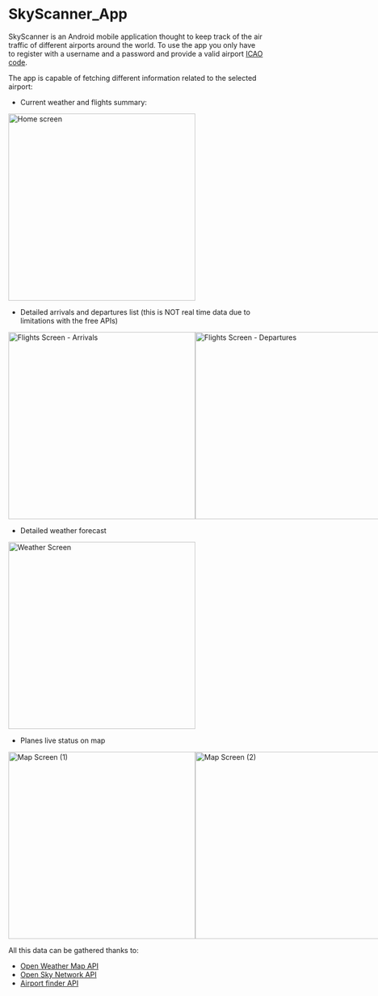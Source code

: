 # SkyScanner_App

SkyScanner is an Android mobile application thought to keep track of the air traffic of different airports around the world.
To use the app you only have to register with a username and a password and provide a valid airport [ICAO code](https://www.world-airport-codes.com/).

The app is capable of fetching different information related to the selected airport:


- Current weather and flights summary:
<div style="display: flex;">
<img alt="Home screen" src="https://user-images.githubusercontent.com/35763574/81565097-17651000-9399-11ea-940d-a727cb412ed4.jpg" height="370"/>
</div>

- Detailed arrivals and departures list (this is NOT real time data due to limitations with the free APIs)
<div style="display: flex;">
<img alt="Flights Screen - Arrivals" src="https://user-images.githubusercontent.com/35763574/81565234-5004e980-9399-11ea-8ac5-f90d0ce360b0.jpg" height="370"/>
<img alt="Flights Screen - Departures" src="https://user-images.githubusercontent.com/35763574/81565241-51361680-9399-11ea-94b7-fc078ce0c32d.jpg" height="370"/>
</div>

- Detailed weather forecast
<div style="display: flex;">
<img alt="Weather Screen" src="https://user-images.githubusercontent.com/35763574/81565523-c30e6000-9399-11ea-8012-5a2f4334ce5d.jpg" height="370"/>
</div>

- Planes live status on map
<div style="display: flex;">
<img alt="Map Screen (1)" src="https://user-images.githubusercontent.com/35763574/81565620-ec2ef080-9399-11ea-9c91-d220a839b808.jpg" height="370"/>
<img alt="Map Screen (2)" src="https://user-images.githubusercontent.com/35763574/81565625-ecc78700-9399-11ea-9415-3392988983d2.jpg" height="370"/>
<img alt="Map Screen (3)" src="https://user-images.githubusercontent.com/35763574/81565627-ed601d80-9399-11ea-8a8f-b5c57fa3cf99.jpg" height="370"/>
</div>



All this data can be gathered thanks to:
- [Open Weather Map API](https://openweathermap.org/api)
- [Open Sky Network API](https://opensky-network.org/apidoc/)
- [Airport finder API](https://rapidapi.com/cometari/api/airportsfinder)
